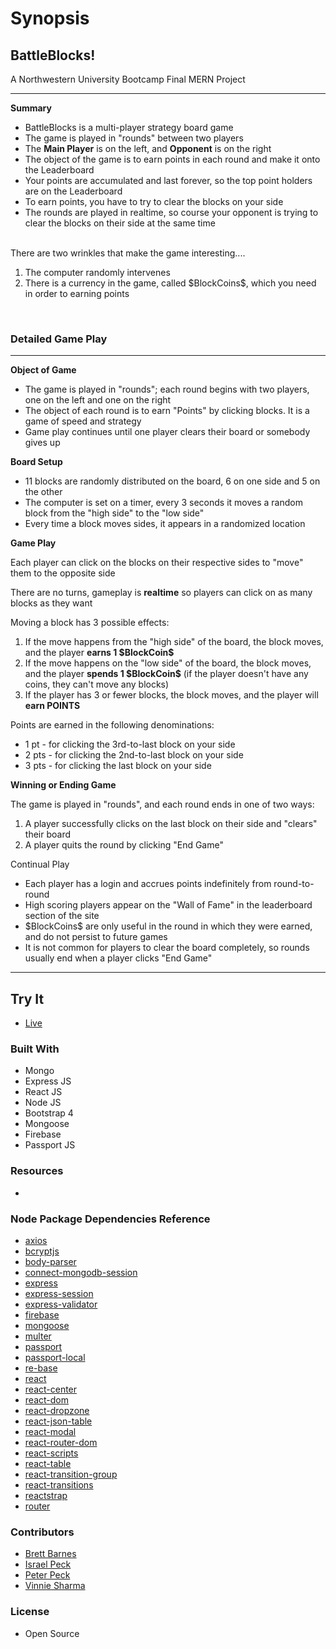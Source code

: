 # Synopsis

<h2>BattleBlocks!</h2>
A Northwestern University Bootcamp Final MERN Project
<hr>
<strong>Summary</strong>
<ul>
  <li>BattleBlocks is a multi-player strategy board game</li>
  <li>The game is played in "rounds" between two players</li>
  <li>The <strong>Main Player</strong> is on the left, and <strong>Opponent</strong> is on the right</li>
  <li>The object of the game is to earn points in each round and make it onto the Leaderboard</li>
  <li>Your points are accumulated and last forever, so the top point holders are on the Leaderboard</li>
  <li>To earn points, you have to try to clear the blocks on your side</li>
  <li>The rounds are played in realtime, so course your opponent is trying to clear the blocks on their side at the same time</li>
</ul>
<br>
There are two wrinkles that make the game interesting....
<ol>
  <li>The computer randomly intervenes </li>
  <li>There is a currency in the game, called $BlockCoins$, which you need in order to earning points</li>
</ol>
<br>
<h3>Detailed Game Play</h3>
<hr>

<strong>Object of Game</strong>
<ul>
  <li>The game is played in "rounds"; each round begins with two players, one on the left and one on the right</li>
  <li>The object of each round is to earn "Points" by clicking blocks. It is a game of speed and strategy</li>
  <li>Game play continues until one player clears their board or somebody gives up</li>
</ul>

<strong>Board Setup</strong>
<ul>
  <li>11 blocks are randomly distributed on the board, 6 on one side and 5 on the other</li>
  <li>The computer is set on a timer, every 3 seconds it moves a random block from the "high side" to the "low side"</li>
  <li>Every time a block moves sides, it appears in a randomized location</li>
</ul>

<strong>Game Play</strong>

Each player can click on the blocks on their respective sides to "move" them to the opposite side

There are no turns, gameplay is <strong>realtime</strong> so players can click on as many blocks as they want

Moving a block has 3 possible effects:
<ol>
  <li>If the move happens from the "high side" of the board, the block moves, and the player <strong>earns 1 $BlockCoin$</strong></li>
  <li>If the move happens on the "low side" of the board, the block moves, and the player <strong>spends 1 $BlockCoin$</strong> (if the player doesn't have any coins, they can't move any blocks)</li>
  <li>If the player has 3 or fewer blocks, the block moves, and the player will <strong>earn POINTS</strong></li>
</ol>

Points are earned in the following denominations:
<ul>
  <li>1 pt - for clicking the 3rd-to-last block on your side</li>
  <li>2 pts - for clicking the 2nd-to-last block on your side</li>
  <li>3 pts - for clicking the last block on your side</li>
</ul>

<strong>Winning or Ending Game</strong>

The game is played in "rounds", and each round ends in one of two ways:
<ol>
  <li>A player successfully clicks on the last block on their side and "clears" their board</li>
  <li>A player quits the round by clicking "End Game"</li>
</ol>

Continual Play
<ul>
  <li>Each player has a login and accrues points indefinitely from round-to-round</li>
  <li>High scoring players appear on the "Wall of Fame" in the leaderboard section of the site</li>
  <li>$BlockCoins$ are only useful in the round in which they were earned, and do not persist to future games</li>
  <li>It is not common for players to clear the board completely, so rounds usually end when a player clicks "End Game"</li>
</ul>

<hr>

## Try It

+ [Live]()

### Built With
+ Mongo
+ Express JS
+ React JS
+ Node JS
+ Bootstrap 4
+ Mongoose
+ Firebase
+ Passport JS

### Resources
+

### Node Package Dependencies Reference
+ [axios](https://www.npmjs.com/package/axios)
+ [bcryptjs](https://www.npmjs.com/package/bcryptjs)
+ [body-parser](https://www.npmjs.com/package/body-parser)
+ [connect-mongodb-session](https://www.npmjs.com/package/connect-mongodb-session)
+ [express](https://www.npmjs.com/package/express)
+ [express-session](https://www.npmjs.com/package/express-session)
+ [express-validator](https://www.npmjs.com/package/express-validator)
+ [firebase](https://www.npmjs.com/package/firebase)
+ [mongoose](https://www.npmjs.com/package/mongoose)
+ [multer](https://www.npmjs.com/package/multer)
+ [passport](https://www.npmjs.com/package/passport)
+ [passport-local](https://www.npmjs.com/package/passport-local)
+ [re-base](https://www.npmjs.com/package/re-base)
+ [react](https://www.npmjs.com/package/react)
+ [react-center](https://www.npmjs.com/package/react-center)
+ [react-dom](https://www.npmjs.com/package/react-dom)
+ [react-dropzone](https://www.npmjs.com/package/react-dropzone)
+ [react-json-table](https://www.npmjs.com/package/react-json-table)
+ [react-modal](https://www.npmjs.com/package/react-modal)
+ [react-router-dom](https://www.npmjs.com/package/react-router-dom)
+ [react-scripts](https://www.npmjs.com/package/react-scripts)
+ [react-table](https://www.npmjs.com/package/react-table)
+ [react-transition-group](https://www.npmjs.com/package/react-transition-group)
+ [react-transitions](https://www.npmjs.com/package/react-transitions)
+ [reactstrap](https://www.npmjs.com/package/reactstrap)
+ [router](https://www.npmjs.com/package/router)

### Contributors
+ [Brett Barnes](https://github.com/bigbert836)
+ [Israel Peck](https://github.com/therealizzi)
+ [Peter Peck](https://github.com/ptpeck357)
+ [Vinnie Sharma](https://github.com/vasmarm)

### License
+ Open Source

